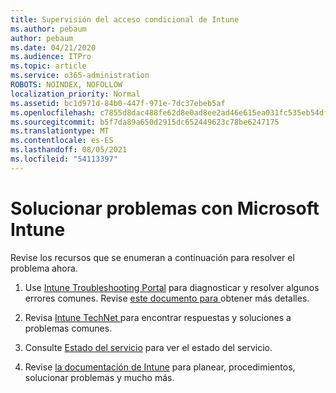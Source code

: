 ```yaml
---
title: Supervisión del acceso condicional de Intune
ms.author: pebaum
author: pebaum
ms.date: 04/21/2020
ms.audience: ITPro
ms.topic: article
ms.service: o365-administration
ROBOTS: NOINDEX, NOFOLLOW
localization_priority: Normal
ms.assetid: bc1d971d-84b0-447f-971e-7dc37ebeb5af
ms.openlocfilehash: c7855d8dac488fe62d8e0ad8ee2ad46e615ea031fc535eb54dfde9512c8921ea
ms.sourcegitcommit: b5f7da89a650d2915dc652449623c78be6247175
ms.translationtype: MT
ms.contentlocale: es-ES
ms.lasthandoff: 08/05/2021
ms.locfileid: "54113397"
---
```

# <a name="troubleshoot-issues-with-microsoft-intune"></a>Solucionar problemas con Microsoft Intune

Revise los recursos que se enumeran a continuación para resolver el problema ahora.
  
1. Use [Intune Troubleshooting Portal](https://devicemanagement.microsoft.com/#blade/Microsoft_Intune_DeviceSettings/TroubleshootBlade) para diagnosticar y resolver algunos errores comunes. Revise [este documento para ](https://docs.microsoft.com/intune/help-desk-operators)obtener más detalles.
    
2. Revisa [Intune TechNet ](https://social.technet.microsoft.com/forums/home?forum=microsoftintuneprod)para encontrar respuestas y soluciones a problemas comunes.
    
3. Consulte [Estado del servicio](https://portal.office.com/AdminPortal/Home#/servicehealth) para ver el estado del servicio. 
    
4. Revise [la documentación de Intune](https://docs.microsoft.com/intune/) para planear, procedimientos, solucionar problemas y mucho más. 
    

